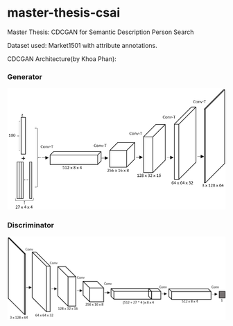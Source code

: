 # master-thesis-csai
Master Thesis: CDCGAN for Semantic Description Person Search

Dataset used: Market1501 with attribute annotations.

CDCGAN Architecture(by Khoa Phan):
### Generator
![CDCGAN Generator](./images/cdcgan_gen.png "CDCGAN Generator")  

### Discriminator
![CDCGAN Discriminator](./images/cdcgan_disc.png "CDCGAN Discriminator")
